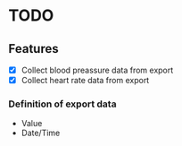 # TODO

## Features

- [X] Collect blood preassure data from export
- [X] Collect heart rate data from export

### Definition of export data

- Value
- Date/Time
